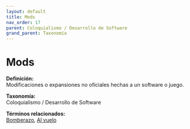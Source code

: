 ```yaml
---
layout: default
title: Mods
nav_order: 17
parent: Coloquialismo / Desarrollo de Software
grand_parent: Taxonomía
---
```


# Mods

**Definición:**  
Modificaciones o expansiones no oficiales hechas a un software o juego.

**Taxonomía:**  
Coloquialismo / Desarrollo de Software

**Términos relacionados:**  
[Bomberazo](https://maleniski.github.io/diccionario-angl-tec-mx/docs/taxonomia/coloquialismo--/--desarrollo--de--software/bomberazo.html), [Al vuelo](https://maleniski.github.io/diccionario-angl-tec-mx/docs/taxonomia/coloquialismo--/--desarrollo--de--software/al-vuelo.html)
